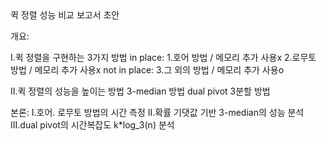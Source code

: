 <div>
퀵 정렬 성능 비교 보고서 초안

개요:

I.퀵 정렬을 구현하는 3가지 방법
in place:
1.호어 방법 / 메모리 추가 사용x
2.로무토 방법 / 메모리 추가 사용x
not in place:
3.그 외의 방법 / 메모리 추가 사용o

II.퀵 정렬의 성능을 높이는 방법
3-median 방법 
dual pivot 
3분할 방법 

본론:
I.호어. 로무토 방법의 시간 측정
II.확률 기댓값 기반 3-median의 성능 분석
III.dual pivot의 시간복잡도 k*log_3(n) 분석
</div>